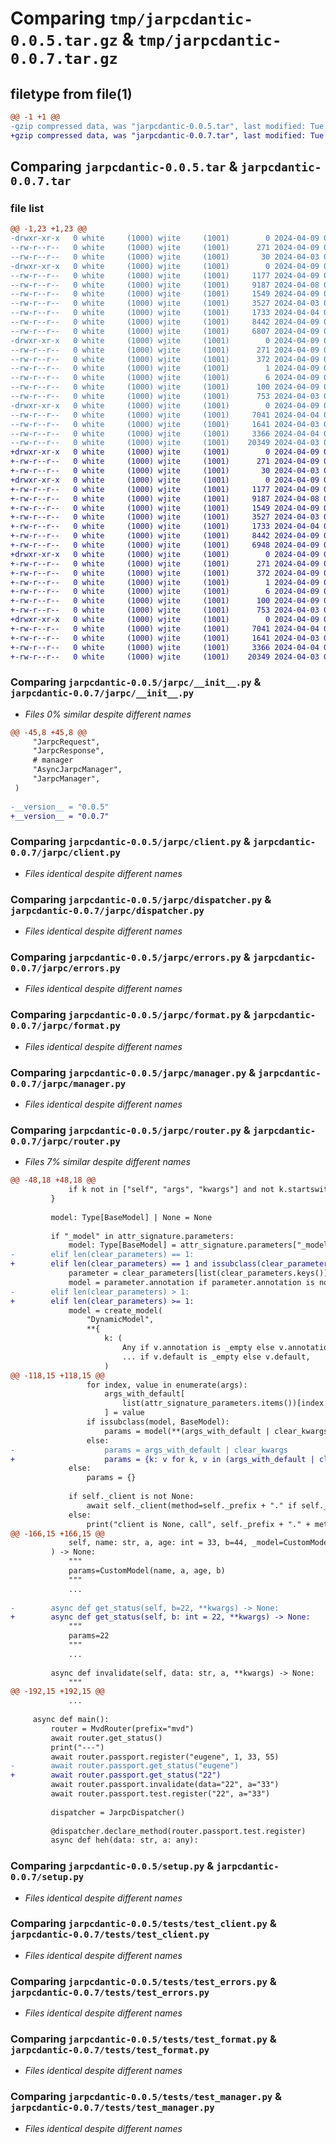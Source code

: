 # Comparing `tmp/jarpcdantic-0.0.5.tar.gz` & `tmp/jarpcdantic-0.0.7.tar.gz`

## filetype from file(1)

```diff
@@ -1 +1 @@
-gzip compressed data, was "jarpcdantic-0.0.5.tar", last modified: Tue Apr  9 06:42:36 2024, max compression
+gzip compressed data, was "jarpcdantic-0.0.7.tar", last modified: Tue Apr  9 06:54:46 2024, max compression
```

## Comparing `jarpcdantic-0.0.5.tar` & `jarpcdantic-0.0.7.tar`

### file list

```diff
@@ -1,23 +1,23 @@
-drwxr-xr-x   0 white     (1000) wjite     (1001)        0 2024-04-09 06:42:36.718644 jarpcdantic-0.0.5/
--rw-r--r--   0 white     (1000) wjite     (1001)      271 2024-04-09 06:42:36.718644 jarpcdantic-0.0.5/PKG-INFO
--rw-r--r--   0 white     (1000) wjite     (1001)       30 2024-04-03 01:04:51.000000 jarpcdantic-0.0.5/README.md
-drwxr-xr-x   0 white     (1000) wjite     (1001)        0 2024-04-09 06:42:36.718644 jarpcdantic-0.0.5/jarpc/
--rw-r--r--   0 white     (1000) wjite     (1001)     1177 2024-04-09 06:42:01.000000 jarpcdantic-0.0.5/jarpc/__init__.py
--rw-r--r--   0 white     (1000) wjite     (1001)     9187 2024-04-08 04:09:44.000000 jarpcdantic-0.0.5/jarpc/client.py
--rw-r--r--   0 white     (1000) wjite     (1001)     1549 2024-04-09 04:17:03.000000 jarpcdantic-0.0.5/jarpc/dispatcher.py
--rw-r--r--   0 white     (1000) wjite     (1001)     3527 2024-04-03 01:07:54.000000 jarpcdantic-0.0.5/jarpc/errors.py
--rw-r--r--   0 white     (1000) wjite     (1001)     1733 2024-04-04 03:49:54.000000 jarpcdantic-0.0.5/jarpc/format.py
--rw-r--r--   0 white     (1000) wjite     (1001)     8442 2024-04-09 06:42:01.000000 jarpcdantic-0.0.5/jarpc/manager.py
--rw-r--r--   0 white     (1000) wjite     (1001)     6807 2024-04-09 06:41:18.000000 jarpcdantic-0.0.5/jarpc/router.py
-drwxr-xr-x   0 white     (1000) wjite     (1001)        0 2024-04-09 06:42:36.718644 jarpcdantic-0.0.5/jarpcdantic.egg-info/
--rw-r--r--   0 white     (1000) wjite     (1001)      271 2024-04-09 06:42:36.000000 jarpcdantic-0.0.5/jarpcdantic.egg-info/PKG-INFO
--rw-r--r--   0 white     (1000) wjite     (1001)      372 2024-04-09 06:42:36.000000 jarpcdantic-0.0.5/jarpcdantic.egg-info/SOURCES.txt
--rw-r--r--   0 white     (1000) wjite     (1001)        1 2024-04-09 06:42:36.000000 jarpcdantic-0.0.5/jarpcdantic.egg-info/dependency_links.txt
--rw-r--r--   0 white     (1000) wjite     (1001)        6 2024-04-09 06:42:36.000000 jarpcdantic-0.0.5/jarpcdantic.egg-info/top_level.txt
--rw-r--r--   0 white     (1000) wjite     (1001)      100 2024-04-09 06:42:36.718644 jarpcdantic-0.0.5/setup.cfg
--rw-r--r--   0 white     (1000) wjite     (1001)      753 2024-04-03 06:53:06.000000 jarpcdantic-0.0.5/setup.py
-drwxr-xr-x   0 white     (1000) wjite     (1001)        0 2024-04-09 06:42:36.718644 jarpcdantic-0.0.5/tests/
--rw-r--r--   0 white     (1000) wjite     (1001)     7041 2024-04-04 06:06:48.000000 jarpcdantic-0.0.5/tests/test_client.py
--rw-r--r--   0 white     (1000) wjite     (1001)     1641 2024-04-03 05:48:50.000000 jarpcdantic-0.0.5/tests/test_errors.py
--rw-r--r--   0 white     (1000) wjite     (1001)     3366 2024-04-04 06:06:48.000000 jarpcdantic-0.0.5/tests/test_format.py
--rw-r--r--   0 white     (1000) wjite     (1001)    20349 2024-04-03 05:48:50.000000 jarpcdantic-0.0.5/tests/test_manager.py
+drwxr-xr-x   0 white     (1000) wjite     (1001)        0 2024-04-09 06:54:46.050840 jarpcdantic-0.0.7/
+-rw-r--r--   0 white     (1000) wjite     (1001)      271 2024-04-09 06:54:46.050840 jarpcdantic-0.0.7/PKG-INFO
+-rw-r--r--   0 white     (1000) wjite     (1001)       30 2024-04-03 01:04:51.000000 jarpcdantic-0.0.7/README.md
+drwxr-xr-x   0 white     (1000) wjite     (1001)        0 2024-04-09 06:54:46.047507 jarpcdantic-0.0.7/jarpc/
+-rw-r--r--   0 white     (1000) wjite     (1001)     1177 2024-04-09 06:54:38.000000 jarpcdantic-0.0.7/jarpc/__init__.py
+-rw-r--r--   0 white     (1000) wjite     (1001)     9187 2024-04-08 04:09:44.000000 jarpcdantic-0.0.7/jarpc/client.py
+-rw-r--r--   0 white     (1000) wjite     (1001)     1549 2024-04-09 04:17:03.000000 jarpcdantic-0.0.7/jarpc/dispatcher.py
+-rw-r--r--   0 white     (1000) wjite     (1001)     3527 2024-04-03 01:07:54.000000 jarpcdantic-0.0.7/jarpc/errors.py
+-rw-r--r--   0 white     (1000) wjite     (1001)     1733 2024-04-04 03:49:54.000000 jarpcdantic-0.0.7/jarpc/format.py
+-rw-r--r--   0 white     (1000) wjite     (1001)     8442 2024-04-09 06:42:01.000000 jarpcdantic-0.0.7/jarpc/manager.py
+-rw-r--r--   0 white     (1000) wjite     (1001)     6948 2024-04-09 06:54:20.000000 jarpcdantic-0.0.7/jarpc/router.py
+drwxr-xr-x   0 white     (1000) wjite     (1001)        0 2024-04-09 06:54:46.050840 jarpcdantic-0.0.7/jarpcdantic.egg-info/
+-rw-r--r--   0 white     (1000) wjite     (1001)      271 2024-04-09 06:54:46.000000 jarpcdantic-0.0.7/jarpcdantic.egg-info/PKG-INFO
+-rw-r--r--   0 white     (1000) wjite     (1001)      372 2024-04-09 06:54:46.000000 jarpcdantic-0.0.7/jarpcdantic.egg-info/SOURCES.txt
+-rw-r--r--   0 white     (1000) wjite     (1001)        1 2024-04-09 06:54:46.000000 jarpcdantic-0.0.7/jarpcdantic.egg-info/dependency_links.txt
+-rw-r--r--   0 white     (1000) wjite     (1001)        6 2024-04-09 06:54:46.000000 jarpcdantic-0.0.7/jarpcdantic.egg-info/top_level.txt
+-rw-r--r--   0 white     (1000) wjite     (1001)      100 2024-04-09 06:54:46.050840 jarpcdantic-0.0.7/setup.cfg
+-rw-r--r--   0 white     (1000) wjite     (1001)      753 2024-04-03 06:53:06.000000 jarpcdantic-0.0.7/setup.py
+drwxr-xr-x   0 white     (1000) wjite     (1001)        0 2024-04-09 06:54:46.050840 jarpcdantic-0.0.7/tests/
+-rw-r--r--   0 white     (1000) wjite     (1001)     7041 2024-04-04 06:06:48.000000 jarpcdantic-0.0.7/tests/test_client.py
+-rw-r--r--   0 white     (1000) wjite     (1001)     1641 2024-04-03 05:48:50.000000 jarpcdantic-0.0.7/tests/test_errors.py
+-rw-r--r--   0 white     (1000) wjite     (1001)     3366 2024-04-04 06:06:48.000000 jarpcdantic-0.0.7/tests/test_format.py
+-rw-r--r--   0 white     (1000) wjite     (1001)    20349 2024-04-03 05:48:50.000000 jarpcdantic-0.0.7/tests/test_manager.py
```

### Comparing `jarpcdantic-0.0.5/jarpc/__init__.py` & `jarpcdantic-0.0.7/jarpc/__init__.py`

 * *Files 0% similar despite different names*

```diff
@@ -45,8 +45,8 @@
     "JarpcRequest",
     "JarpcResponse",
     # manager
     "AsyncJarpcManager",
     "JarpcManager",
 )
 
-__version__ = "0.0.5"
+__version__ = "0.0.7"
```

### Comparing `jarpcdantic-0.0.5/jarpc/client.py` & `jarpcdantic-0.0.7/jarpc/client.py`

 * *Files identical despite different names*

### Comparing `jarpcdantic-0.0.5/jarpc/dispatcher.py` & `jarpcdantic-0.0.7/jarpc/dispatcher.py`

 * *Files identical despite different names*

### Comparing `jarpcdantic-0.0.5/jarpc/errors.py` & `jarpcdantic-0.0.7/jarpc/errors.py`

 * *Files identical despite different names*

### Comparing `jarpcdantic-0.0.5/jarpc/format.py` & `jarpcdantic-0.0.7/jarpc/format.py`

 * *Files identical despite different names*

### Comparing `jarpcdantic-0.0.5/jarpc/manager.py` & `jarpcdantic-0.0.7/jarpc/manager.py`

 * *Files identical despite different names*

### Comparing `jarpcdantic-0.0.5/jarpc/router.py` & `jarpcdantic-0.0.7/jarpc/router.py`

 * *Files 7% similar despite different names*

```diff
@@ -48,18 +48,18 @@
             if k not in ["self", "args", "kwargs"] and not k.startswith("_")
         }
 
         model: Type[BaseModel] | None = None
 
         if "_model" in attr_signature.parameters:
             model: Type[BaseModel] = attr_signature.parameters["_model"].default
-        elif len(clear_parameters) == 1:
+        elif len(clear_parameters) == 1 and issubclass(clear_parameters[list(clear_parameters.keys())[0]].annotation, BaseModel):
             parameter = clear_parameters[list(clear_parameters.keys())[0]]
             model = parameter.annotation if parameter.annotation is not _empty else None
-        elif len(clear_parameters) > 1:
+        elif len(clear_parameters) >= 1:
             model = create_model(
                 "DynamicModel",
                 **{
                     k: (
                         Any if v.annotation is _empty else v.annotation,
                         ... if v.default is _empty else v.default,
                     )
@@ -118,15 +118,15 @@
                 for index, value in enumerate(args):
                     args_with_default[
                         list(attr_signature_parameters.items())[index + 1][0]
                     ] = value
                 if issubclass(model, BaseModel):
                     params = model(**(args_with_default | clear_kwargs))
                 else:
-                    params = args_with_default | clear_kwargs
+                    params = {k: v for k, v in (args_with_default | clear_kwargs).items() if v is not _empty}
             else:
                 params = {}
 
             if self._client is not None:
                 await self._client(method=self._prefix + "." if self._prefix else "" + method, params=params, **service_kwargs)
             else:
                 print("client is None, call", self._prefix + "." + method, params)
@@ -166,15 +166,15 @@
             self, name: str, a, age: int = 33, b=44, _model=CustomModel, **kwargs
         ) -> None:
             """
             params=CustomModel(name, a, age, b)
             """
             ...
 
-        async def get_status(self, b=22, **kwargs) -> None:
+        async def get_status(self, b: int = 22, **kwargs) -> None:
             """
             params=22
             """
             ...
 
         async def invalidate(self, data: str, a, **kwargs) -> None:
             """
@@ -192,15 +192,15 @@
             ...
 
     async def main():
         router = MvdRouter(prefix="mvd")
         await router.get_status()
         print("---")
         await router.passport.register("eugene", 1, 33, 55)
-        await router.passport.get_status("eugene")
+        await router.passport.get_status("22")
         await router.passport.invalidate(data="22", a="33")
         await router.passport.test.register("22", a="33")
 
         dispatcher = JarpcDispatcher()
 
         @dispatcher.declare_method(router.passport.test.register)
         async def heh(data: str, a: any):
```

### Comparing `jarpcdantic-0.0.5/setup.py` & `jarpcdantic-0.0.7/setup.py`

 * *Files identical despite different names*

### Comparing `jarpcdantic-0.0.5/tests/test_client.py` & `jarpcdantic-0.0.7/tests/test_client.py`

 * *Files identical despite different names*

### Comparing `jarpcdantic-0.0.5/tests/test_errors.py` & `jarpcdantic-0.0.7/tests/test_errors.py`

 * *Files identical despite different names*

### Comparing `jarpcdantic-0.0.5/tests/test_format.py` & `jarpcdantic-0.0.7/tests/test_format.py`

 * *Files identical despite different names*

### Comparing `jarpcdantic-0.0.5/tests/test_manager.py` & `jarpcdantic-0.0.7/tests/test_manager.py`

 * *Files identical despite different names*

